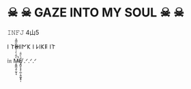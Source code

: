 # ☠︎︎ ☠︎︎ GAZE INTO MY SOUL ☠︎︎ ☠︎︎
𝙸𝙽𝙵𝙹 4山5

𐌉 𐌕𐋅𐌉𐌍𐌊 𐌉 𐌋𐌉𐌊𐌄 𐌉𐌕 

𝔦𝔫 M̶̧͚̪͉̯̜̰͎̘̀͋̇̀͗̍́͆̑̏͂̿̊̚Ȩ̸̪̯̗̘̥̣̲̣̣͍͚͙̥̩́̀̈̆͑ .ᐟ.ᐟ.ᐟ
